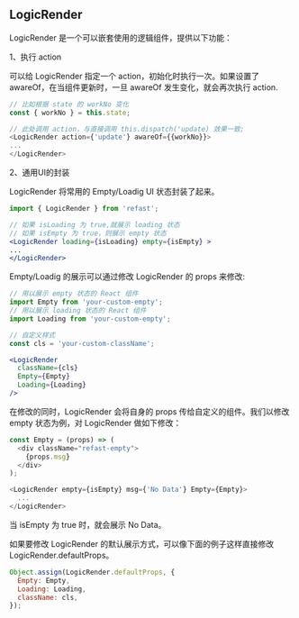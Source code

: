 ## LogicRender

LogicRender 是一个可以嵌套使用的逻辑组件，提供以下功能：

1、执行 action

可以给 LogicRender 指定一个 action，初始化时执行一次。如果设置了 awareOf，在当组件更新时，一旦 awareOf 发生变化，就会再次执行 action.

```javascript
// 比如根据 state 的 workNo 变化
const { workNo } = this.state;

// 此处调用 action，与直接调用 this.dispatch('update) 效果一致;
<LogicRender action={'update'} awareOf={{workNo}}>
...
</LogicRender> 
```

2、通用UI的封装

LogicRender 将常用的 Empty/Loadig UI 状态封装了起来。

```jsx
import { LogicRender } from 'refast';

// 如果 isLoading 为 true,就展示 loading 状态
// 如果 isEmpty 为 true，则展示 empty 状态
<LogicRender loading={isLoading} empty={isEmpty} >
...
</LogicRender> 
```
Empty/Loadig 的展示可以通过修改 LogicRender 的 props 来修改:

```jsx
// 用以展示 empty 状态的 React 组件
import Empty from 'your-custom-empty';
// 用以展示 loading 状态的 React 组件
import Loading from 'your-custom-empty';

// 自定义样式
const cls = 'your-custom-className';

<LogicRender
  className={cls}
  Empty={Empty}
  Loading={Loading}
/>
```

在修改的同时，LogicRender 会将自身的 props 传给自定义的组件。我们以修改 empty 状态为例，对 LogicRender 做如下修改：
 
```javascript
const Empty = (props) => (
  <div className="refast-empty">
    {props.msg}
  </div>
);

<LogicRender empty={isEmpty} msg={'No Data'} Empty={Empty}>
  ...
</LogicRender>
```

当 isEmpty 为 true 时，就会展示 No Data。

如果要修改 LogicRender 的默认展示方式，可以像下面的例子这样直接修改 LogicRender.defaultProps。

```javascript
Object.assign(LogicRender.defaultProps, {
  Empty: Empty,
  Loading: Loading,
  className: cls,
});

```
